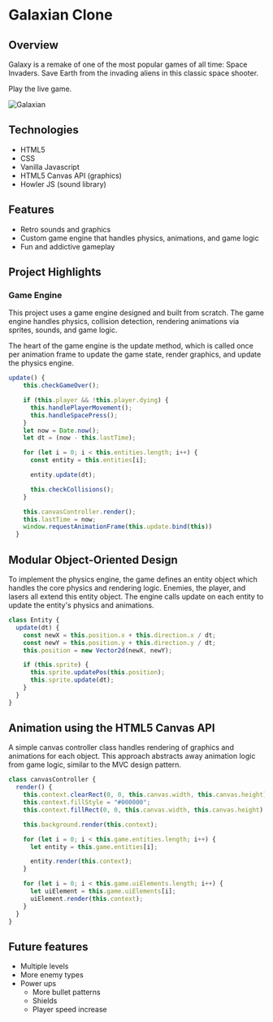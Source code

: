 # Galaxian Clone

## **Overview**

Galaxy is a remake of one of the most popular games of all time: Space Invaders. Save Earth from the invading aliens in this classic space shooter.

Play the live game.

![Galaxian](https://github.com/joshstroud/Galaxy/blob/master/docs/playthrough.gif?raw=true "Galaxian Playthrough")

## **Technologies**

- HTML5
- CSS
- Vanilla Javascript
- HTML5 Canvas API (graphics)
- Howler JS (sound library)

## **Features**

- Retro sounds and graphics
- Custom game engine that handles physics, animations, and game logic
- Fun and addictive gameplay

## **Project Highlights**

### Game Engine

This project uses a game engine designed and built from scratch. The game engine handles physics, collision detection, rendering animations via sprites, sounds, and game logic.

The heart of the game engine is the update method, which is called once per animation frame to update the game state, render graphics, and update the physics engine.

```js
update() {
    this.checkGameOver();

    if (this.player && !this.player.dying) {
      this.handlePlayerMovement();
      this.handleSpacePress();
    }
    let now = Date.now();
    let dt = (now - this.lastTime);

    for (let i = 0; i < this.entities.length; i++) {
      const entity = this.entities[i];

      entity.update(dt);

      this.checkCollisions();
    }

    this.canvasController.render();
    this.lastTime = now;
    window.requestAnimationFrame(this.update.bind(this))
  }
```

## Modular Object-Oriented Design

To implement the physics engine, the game defines an entity object which handles the core physics and rendering logic. Enemies, the player, and lasers all extend this entity object. The engine calls update on each entity to update the entity's physics and animations.

```js
class Entity {
  update(dt) {
    const newX = this.position.x + this.direction.x / dt;
    const newY = this.position.y + this.direction.y / dt;
    this.position = new Vector2d(newX, newY);

    if (this.sprite) {
      this.sprite.updatePos(this.position);
      this.sprite.update(dt);
    }
  }
}
```

## Animation using the HTML5 Canvas API

A simple canvas controller class handles rendering of graphics and animations for each object. This approach abstracts away animation logic from game logic, similar to the MVC design pattern.

```js
class canvasController {
  render() {
    this.context.clearRect(0, 0, this.canvas.width, this.canvas.height);
    this.context.fillStyle = "#000000";
    this.context.fillRect(0, 0, this.canvas.width, this.canvas.height);

    this.background.render(this.context);

    for (let i = 0; i < this.game.entities.length; i++) {
      let entity = this.game.entities[i];

      entity.render(this.context);
    }

    for (let i = 0; i < this.game.uiElements.length; i++) {
      let uiElement = this.game.uiElements[i];
      uiElement.render(this.context);
    }
  }
}
```

## **Future features**

- Multiple levels
- More enemy types
- Power ups
  - More bullet patterns
  - Shields
  - Player speed increase
